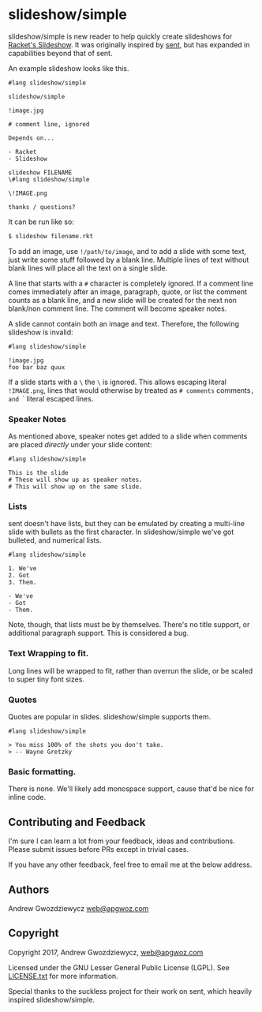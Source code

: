 # slideshow/simple

slideshow/simple is new reader to help quickly create slideshows for [Racket's Slideshow](https://docs.racket-lang.org/slideshow/index.html). It was originally inspired by [sent](https://tools.suckless.org/sent), but has expanded in capabilities beyond that of sent.

An example slideshow looks like this.

```
#lang slideshow/simple

slideshow/simple

!image.jpg

# comment line, ignored

Depends on...

- Racket
- Slideshow

slideshow FILENAME
\#lang slideshow/simple

\!IMAGE.png

thanks / questions?
```

It can be run like so:

```bash
$ slideshow filename.rkt
```

To add an image, use `!/path/to/image`, and to add a slide with some
text, just write some stuff followed by a blank line. Multiple lines
of text without blank lines will place all the text on a single slide.

A line that starts with a `#` character is completely ignored. If a
comment line comes immediately after an image, paragraph, quote, or
list the comment counts as a blank line, and a new slide will be
created for the next non blank/non comment line. The comment will 
become speaker notes.

A slide cannot contain both an image and text. Therefore, the
following slideshow is invalid:

```
#lang slideshow/simple

!image.jpg
foo bar baz quux
```

If a slide starts with a `\` the `\` is ignored. This allows escaping
literal `!IMAGE.png`, lines that would otherwise by treated as 
`# comments` comments`, and `\` literal escaped lines.

### Speaker Notes

As mentioned above, speaker notes get added to a slide when comments
are placed *directly* under your slide content:

```
#lang slideshow/simple

This is the slide
# These will show up as speaker notes.
# This will show up on the same slide.

```

### Lists

sent doesn't have lists, but they can be emulated by creating a
multi-line slide with bullets as the first character. In
slideshow/simple we've got bulleted, and numerical lists.

```
#lang slideshow/simple

1. We've
2. Got
3. Them.

- We've
- Got
- Them.
```

Note, though, that lists must be by themselves. There's no title
support, or additional paragraph support. This is considered a bug.

### Text Wrapping to fit.

Long lines will be wrapped to fit, rather than overrun the slide, or
be scaled to super tiny font sizes.

### Quotes

Quotes are popular in slides. slideshow/simple supports them.

```
#lang slideshow/simple

> You miss 100% of the shots you don't take.
> -- Wayne Gretzky
```

### Basic formatting.

There is none. We'll likely add monospace support, cause that'd be nice
for inline code.

## Contributing and Feedback

I'm sure I can learn a lot from your feedback, ideas and
contributions. Please submit issues before PRs except in trivial
cases.

If you have any other feedback, feel free to email me at the below
address.

## Authors

Andrew Gwozdziewycz web@apgwoz.com

## Copyright

Copyright 2017, Andrew Gwozdziewycz, web@apgwoz.com

Licensed under the GNU Lesser General Public License
(LGPL). See [LICENSE.txt](./LICENSE.txt) for more information.

Special thanks to the suckless project for their work on sent,
which heavily inspired slideshow/simple.



